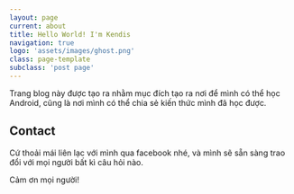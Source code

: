 ```yaml
---
layout: page
current: about
title: Hello World! I'm Kendis
navigation: true
logo: 'assets/images/ghost.png'
class: page-template
subclass: 'post page'
---
```

Trang blog này được tạo ra nhằm mục đích tạo ra nơi để mình có thể học Android, cũng là nơi mình có thể chia sẻ kiến thức mình đã học được.

## Contact
Cứ thoải mái liên lạc với mình qua facebook nhé, và mình sẽ sẵn sàng trao đổi với mọi người bất kì câu hỏi nào.

Cảm ơn mọi người!